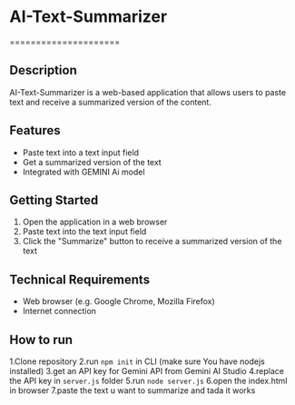 # AI-Text-Summarizer
=====================

## Description
AI-Text-Summarizer is a web-based application that allows users to paste text and receive a summarized version of the content.

## Features
* Paste text into a text input field
* Get a summarized version of the text
* Integrated with GEMINI Ai model 

## Getting Started
1. Open the application in a web browser
2. Paste text into the text input field
3. Click the "Summarize" button to receive a summarized version of the text

## Technical Requirements
* Web browser (e.g. Google Chrome, Mozilla Firefox)
* Internet connection


## How to run
1.Clone repository
2.run `npm init` in CLI (make sure You have nodejs installed)
3.get an API key for Gemini API from Gemini AI Studio
4.replace the API key in `server.js` folder
5.run `node server.js`
6.open the index.html in browser
7.paste the text u want to summarize and tada it works
